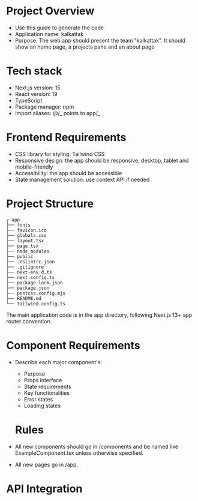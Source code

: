 # Project Overview

- Use this guide to generate the code
- Application name: kalkattak
- Purpose: The web app should present the team "kalkattak". It should show an home page, a projects pahe and an about page

# Tech stack

- Next.js version: 15
- React version: 19
- TypeScript
- Package manager: npm
- Import aliases: @/_ points to app/_

# Frontend Requirements

- CSS library for styling: Tailwind CSS
- Responsive design: the app should be responsive, desktop, tablet and mobile-friendly
- Accessibility: the app should be accessible
- State management solution: use context API if needed

# Project Structure

```
┌ app
├── fonts
├── favicon.ico
├── globals.css
├── layout.tsx
├── page.tsx
├── node_modules
├── public
├── .eslintrc.json
├── .gitignore
├── next-env.d.ts
├── next.config.ts
├── package-lock.json
├── package.json
├── postcss.config.mjs
├── README.md
└── tailwind.config.ts
```

The main application code is in the app directory, following Next.js 13+ app router convention.

# Component Requirements

- Describe each major component's:

  - Purpose
  - Props interface
  - State requirements
  - Key functionalities
  - Error states
  - Loading states

  # Rules

- All new components should go in /components and be named like ExampleComponent.tsx unless otherwise specified.
- All new pages go in /app.

# API Integration

<!-- ### Backend Requirements

- API routes structure
- Database requirements (if any)
- Authentication/Authorization system
- Rate limiting implementation
- Environment variables needed -->

<!-- - Endpoint specifications
- Request/Response formats
- Error handling expectations
- Rate limiting requirements
- Timeout handling

# AI Feature Implementation Guidelines

1. User Input Handling
   - Input validation requirements
   - Input sanitization rules
   - Maximum input lengths
   - Rate limiting per user
2. AI Processing
   - Model parameters
   - Temperature settings
   - Maximum token limits
   - Response formatting
   - Stream vs. complete response handling
3. Response Handling
   - Error scenarios
   - Fallback behaviors
   - Response parsing
   - Response validation
   - Caching strategy

# Testing Requirements

- Unit test coverage expectations
- Integration test scenarios
- E2E test requirements
- Performance testing thresholds
- AI response mocking strategy

# Deployment Considerations

- Environment setup
- Environment variables
- Build process
- CI/CD requirements
- Monitoring requirements

# Security Requirements

- API key management
- User data handling
- Input validation
- Output sanitization
- Rate limiting
- CORS policy

# Performance Requirements

- Loading time targets
- Response time expectations
- Optimization requirements
- Caching strategy
- Bundle size limits

# Error Handling

- Error types to handle
- Error response format
- Logging requirements
- User feedback mechanism
- Recovery strategies

# Documentation Requirements

- API documentation
- Component documentation
- Setup instructions
- Environment configuration
- Troubleshooting guide

# Additional Considerations

- Internationalization requirements
- Accessibility compliance
- Browser compatibility
- Mobile responsiveness
- SEO requirements
 -->
